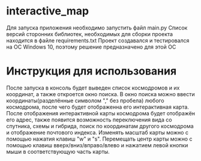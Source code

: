 # interactive_map
Для запуска приложения необходимо запустить файл main.py
Список версий сторонних библиотек, необходимых для сборки проекта находится в файле requirements.txt
Проект создавался и тестировался на ОС Windows 10, поэтому решение предназначено для этой ОС
# Инструкция для использования
После запуска в консоль будет выведен список космодромов и их координат, а также откроется окно поиска. В окно поиска можно ввести координаты(разделённые символом "," без пробела) любого космодрома, после чего будет отображенна его интерактивная карта.
После отображения интерактивной карты космодрома будет отображён его адрес, также появится возможность переключения вида со спутника, схемы и гибрида, поиск по координатам другого космодрома и отображение почтового индекса.
Изменять масштаб карты можно с помощью нажатия клавиш "w" и "s".
Перемещать центр карты можно с помощью клавиш вверх/вниз/вправо/влево и нажатием левой кнопки мыши в соответствующую часть карты.
